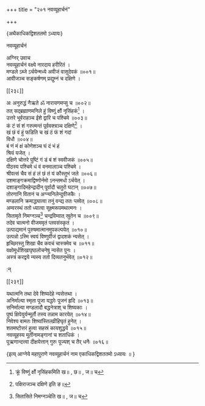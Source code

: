 +++
title = "२०१ नवव्यूहार्चनं"

+++

\{अथैकाधिकद्विशततमो ऽध्यायः\}

नवव्यूहार्चनं  
    
अग्निर् उवाच  
नवव्यूहार्चनं वक्ष्ये नारदाय हरीरितं ।  
मण्डले ऽब्जे ऽर्चयेन्मध्ये अवीजं वासुदेवकं ॥००१॥  
आवीजञ्च सङ्कर्षणम् प्रद्युम्नं च दक्षिणे   ।  

[[२३८]]
    
अः अनुरुद्धं नैऋते ॐ नारायणमप्सु च ॥००२॥  
तत् सद्ब्रह्माणमनिले हुं विष्णुं क्षौं नृसिंहकं[^१]   ।  
उत्तरे भूर्वराहञ्च ईशे द्वारि च पश्चिमे ॥००३॥  
कं टं सं शं गरुत्मन्तं पूर्ववक्त्रञ्च दक्षिणे[^२]   ।  
खं छं वं हुं फडिति च खं ठं फं शं गदां  
विधौ ॥००४॥  
बं णं मं क्षं कोणेशञ्च घं दं भं हं  
श्रियं यजेत् ।  
दक्षिणे चोत्तरे पुष्टिं गं डं बं शं स्ववीजकं   ॥००५॥  
पीठस्य पश्चिमे धं वं वनमालाञ्च पश्चिमे   ।  
श्रीवत्सं चैव सं हं लं छं तं यं कौस्तुभं जले   ॥००६॥  
दशमाङ्गक्रमाद्विष्णोर्नमो ऽनन्तमधो ऽर्चयेत् ।  
दशाङ्गादिमहेन्द्रादीन् पूर्वादौ चतुरो घटान्   ॥००७॥  
तोरणानि वितानं च अग्न्यनिलेन्दुवीजकैः ।  
मण्डलानि क्रमाद्ध्यात्वा तनुं वन्द्य ततः प्लवेत्   ॥००८॥  
अम्वरस्थं ततो ध्यात्वा सूक्ष्मरूपमथात्मनः   ।  
सितामृते निमग्नञ्च[^३] चन्द्रविम्वात् स्रुतेन च ॥००९॥  
तदेव चात्मनो वीजममृतं प्लवसंस्कृतं ।  
उत्पाद्यमानं पुरुषमात्मानमुपकल्पयेत् ॥०१०॥  
उत्पन्नो ऽस्मि स्वयं विष्णुर्वीजं द्वादशकं न्यसेत्   ।  
हृच्छिरस्तु शिखा चैव कवचं चास्त्रमेव च ॥०११॥  
वक्षोमूर्धशिखापृष्ठलोचनेषु न्यसेत पुनः   ।  
अस्त्रं करद्वये न्यस्य ततो दिव्यतनुर्भवेत् ॥०१२॥  
    
:न्  
    
[^१]: क्रूं विष्णुं क्षौं नृसिंहकमिति ख॥ , छ॥ , ज॥ च  
    
[^२]: पक्षिराजञ्च दक्षिणे इति ङ॥  
    
[^३]: सितासिते निमग्नञ्चेति ख॥ , ज॥ च  

[[२३९]]
    
यथात्मनि तथा देवे शिष्यदेहे न्यसेत्तथा ।  
अनिर्माल्या स्मृता पूजा यद्धरेः पूजनं हृदि   ॥०१३॥  
सनिर्माल्या मण्डलादौ बद्धनेत्राश् च शिष्यकाः   ।  
पुष्पं क्षिपेयुर्यन्मूर्तौ तस्य तन्नाम कारयेत् ॥०१४॥  
निवेश्य वामतः शिष्यांस्तिलव्रीहिघृतं हुनेत्   ।  
शतमष्टोत्तरं हुत्वा सहस्रं कायशुद्धये ॥०१५॥  
नवव्यूहस्य मूर्तीनामङ्गानां च शताधिकं   ।  
पूऋणान्दत्त्वा दीक्षयेत्तान् गुरुः पूज्यश् च तैर् धनैः   ॥०१६॥  
    
\{इत्य् आग्नेये महापुराणे नवव्यूहार्चनं नाम एकाधिकद्विशततमो ऽध्यायः ॥  }
    